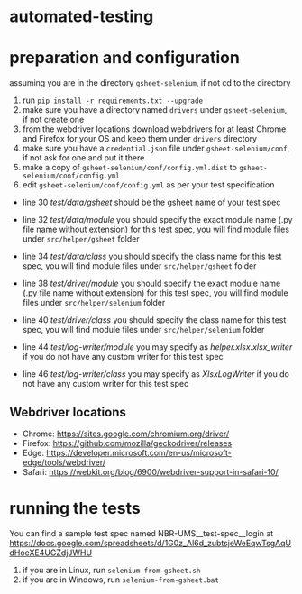 # automated-testing

# preparation and configuration
assuming you are in the directory ```gsheet-selenium```, if not cd to the directory
1. run ```pip install -r requirements.txt --upgrade```
2. make sure you have a directory named ```drivers``` under ```gsheet-selenium```, if not create one
3. from the webdriver locations download webdrivers for at least Chrome and Firefox for your OS and keep them under ```drivers``` directory
4. make sure you have a ```credential.json``` file under ```gsheet-selenium/conf```, if not ask for one and put it there
5. make a copy of ```gsheet-selenium/conf/config.yml.dist``` to ```gsheet-selenium/conf/config.yml```
6. edit ```gsheet-selenium/conf/config.yml``` as per your test specification

  * line 30 *test/data/gsheet* should be the gsheet name of your test spec

  * line 32 *test/data/module* you should specify the exact module name (.py file name without extension) for this test spec, you will find module files under ```src/helper/gsheet``` folder
  * line 34 *test/data/class* you should specify the class name for this test spec, you will find module files under ```src/helper/gsheet``` folder

  * line 38 *test/driver/module* you should specify the exact module name (.py file name without extension) for this test spec, you will find module files under ```src/helper/selenium``` folder
  * line 40 *test/driver/class* you should specify the class name for this test spec, you will find module files under ```src/helper/selenium``` folder

  * line 44 *test/log-writer/module* you may specify as *helper.xlsx.xlsx_writer* if you do not have any custom writer for this test spec
  * line 46 *test/log-writer/class* you may specify as *XlsxLogWriter* if you do not have any custom writer for this test spec

## Webdriver locations
* Chrome:   https://sites.google.com/chromium.org/driver/
* Firefox:  https://github.com/mozilla/geckodriver/releases
* Edge:     https://developer.microsoft.com/en-us/microsoft-edge/tools/webdriver/
* Safari:   https://webkit.org/blog/6900/webdriver-support-in-safari-10/


# running the tests
You can find a sample test spec named NBR-UMS__test-spec__login at https://docs.google.com/spreadsheets/d/1G0z_Al6d_zubtsjeWeEqwTsgAqUdHoeXE4UGZdjJWHU
1. if you are in Linux, run ```selenium-from-gsheet.sh```
2. if you are in Windows, run ```selenium-from-gsheet.bat```
